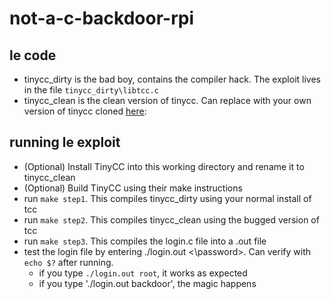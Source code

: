# not-a-c-backdoor-rpi

## le code
- tinycc_dirty is the bad boy, contains the compiler hack. The exploit lives in the file `tinycc_dirty\libtcc.c`
- tinycc_clean is the clean version of tinycc. Can replace with your own version of tinycc cloned [here](https://github.com/TinyCC/tinycc):
 

## running le exploit
- (Optional) Install TinyCC into this working directory and rename it to tinycc_clean
- (Optional) Build TinyCC using their make instructions
- run `make step1`. This compiles tinycc_dirty using your normal install of tcc
- run `make step2`. This compiles tinycc_clean using the bugged version of tcc
- run `make step3`. This compiles the login.c file into a .out file
- test the login file by entering ./login.out <\password\>. Can verify with `echo $?` after running.
  - if you type `./login.out root`, it works as expected
  - if you type './login.out backdoor', the magic happens
